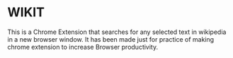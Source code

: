 # WIKIT
This is a Chrome Extension that searches for any selected text in wikipedia in a new browser window.
It has been made just for practice of making chrome extension to increase Browser productivity.
